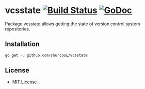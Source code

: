 # vcsstate [![Build Status](https://travis-ci.org/shurcooL/vcsstate.svg?branch=master)](https://travis-ci.org/shurcooL/vcsstate) [![GoDoc](https://godoc.org/github.com/shurcooL/vcsstate?status.svg)](https://godoc.org/github.com/shurcooL/vcsstate)

Package vcsstate allows getting the state of version control system repositories.

Installation
------------

```bash
go get -u github.com/shurcooL/vcsstate
```

License
-------

-	[MIT License](http://opensource.org/licenses/mit-license.php)
